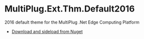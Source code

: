 # MultiPlug.Ext.Thm.Default2016
2016 default theme for the MultiPlug .Net Edge Computing Platform

* [Download and sideload from Nuget](https://www.nuget.org/packages/MultiPlug.Ext.Thm.Default2016/)
